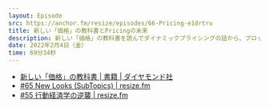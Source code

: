 ```yaml
---
layout: Episode
src: https://anchor.fm/resize/episodes/66-Pricing-e1drtru
title: 新しい「価格」の教科書とPricingの未来
description: 新しい「価格」の教科書を読んでダイナミックプライシングの話から、ブロックチェーンを絡めたプライシングの未来、フリーランスの価格付けなどについて話しました。
date: 2022年2月4日（金）
time: 69分34秒
---
```


- [新しい「価格」の教科書 | 書籍 | ダイヤモンド社](https://www.diamond.co.jp/book/9784478112939.html)
- [#65 New Looks (SubTopics) | resize.fm](https://resize.fm/ep/65-new-look)
- [#55 行動経済学の逆襲 | resize.fm](https://resize.fm/ep/55-behavioral-economics)
